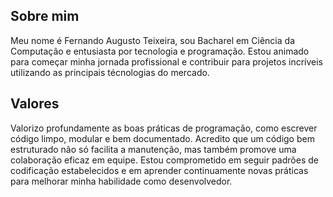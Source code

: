 ## Sobre mim
Meu nome é Fernando Augusto Teixeira, sou Bacharel em Ciência da Computação e entusiasta por tecnologia e programação. Estou animado para começar minha jornada profissional e contribuir para projetos incríveis utilizando as principais técnologias do mercado.

## Valores
Valorizo profundamente as boas práticas de programação, como escrever código limpo, modular e bem documentado. Acredito que um código bem estruturado não só facilita a manutenção, mas também promove uma colaboração eficaz em equipe. Estou comprometido em seguir padrões de codificação estabelecidos e em aprender continuamente novas práticas para melhorar minha habilidade como desenvolvedor.


<!--
**Feraugtei/Feraugtei** is a ✨ _special_ ✨ repository because its `README.md` (this file) appears on your GitHub profile.

Here are some ideas to get you started:

- 🔭 I’m currently working on ...
- 🌱 I’m currently learning ...
- 👯 I’m looking to collaborate on ...
- 🤔 I’m looking for help with ...
- 💬 Ask me about ...
- 📫 How to reach me: ...
- 😄 Pronouns: ...
- ⚡ Fun fact: ...
-->
